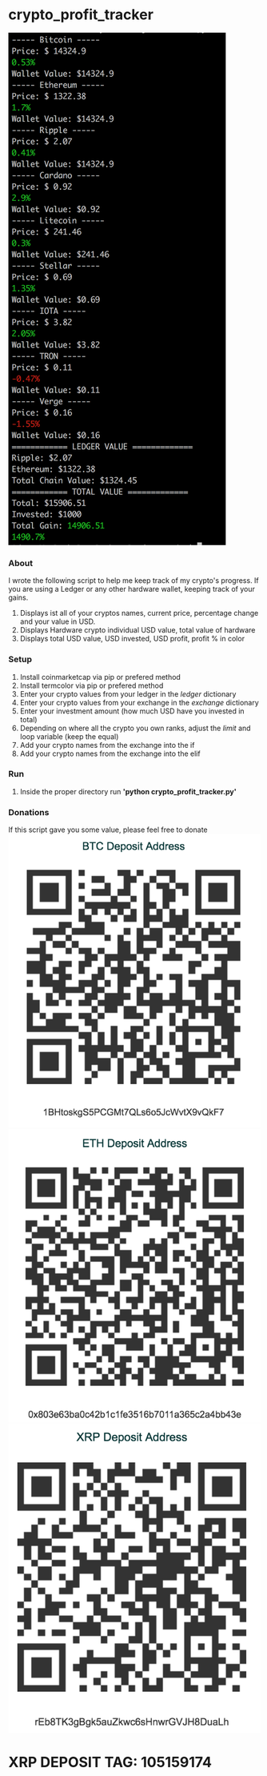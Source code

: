 # crypto_profit_tracker

![Screenshot](https://github.com/adamvaldez/crypto_profit_tracker/blob/master/Screen%20Shot%202018-01-12%20at%2010.08.18%20PM.png "Screenshot via terminal")

### About
I wrote the following script to help me keep track of my crypto's progress.
If you are using a Ledger or any other hardware wallet, keeping track of your gains.
1. Displays ist all of your cryptos names, current price, percentage change and your value in USD.
2. Displays Hardware crypto individual USD value, total value of hardware
3. Displays total USD value, USD invested, USD profit, profit % in color


### Setup
1. Install coinmarketcap via pip or prefered method
2. Install termcolor via pip or prefered method
3. Enter your crypto values from your ledger in the *ledger* dictionary
4. Enter your crypto values from your exchange in the *exchange* dictionary
5. Enter your investment amount (how much USD have you invested in total)
6. Depending on where all the crypto you own ranks, adjust the *limit* and loop variable (keep the equal)
7. Add your crypto names from the exchange into the if
8. Add your crypto names from the exchange into the elif

### Run
1. Inside the proper directory run **'python crypto_profit_tracker.py'**

### Donations
If this script gave you some value, please feel free to donate
![Bitcoin Address](https://github.com/adamvaldez/crypto_profit_tracker/blob/master/Screen%20Shot%202018-01-12%20at%2010.12.59%20PM.png? "Bitcoin Address")
![Ethereum Address](https://github.com/adamvaldez/crypto_profit_tracker/blob/master/Screen%20Shot%202018-01-12%20at%2010.13.31%20PM.png "Ethereum Address")
![Ripple Address](https://github.com/adamvaldez/crypto_profit_tracker/blob/master/Screen%20Shot%202018-01-12%20at%2010.14.21%20PM.png "Ripple Address")
# XRP DEPOSIT TAG: 105159174
